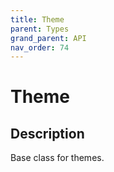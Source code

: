 ```yaml
---
title: Theme
parent: Types
grand_parent: API
nav_order: 74
---
```

# Theme
## Description
Base class for themes.
